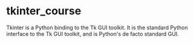 # tkinter_course
Tkinter is a Python binding to the Tk GUI toolkit. It is the standard Python interface to the Tk GUI toolkit, and is Python's de facto standard GUI. 
